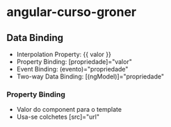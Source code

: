 # angular-curso-groner

## Data Binding
 - Interpolation Property: {{ valor }}
 - Property Binding: [propriedade]="valor"
 - Event Binding: (evento)="propriedade"
 - Two-way Data Binding: [(ngModel)]="propriedade"

### Property Binding
- Valor do component para o template
- Usa-se colchetes [src]="url"

 